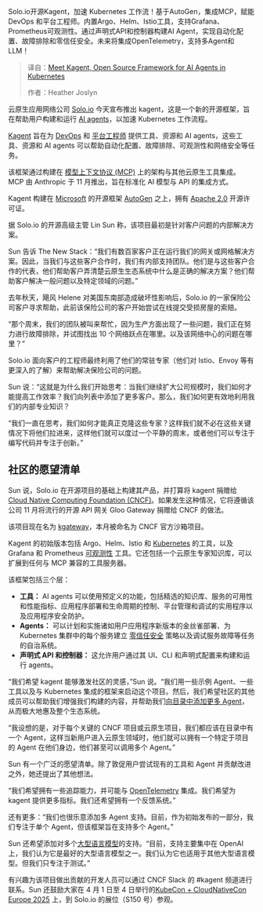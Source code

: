 
<!--
title: 认识Kagent，Kubernetes 中AI Agent的开源框架
cover: https://cdn.thenewstack.io/media/2025/03/97083fee-kagent-icon-1-copy-2.png
summary: Solo.io开源Kagent，加速 Kubernetes 工作流！基于AutoGen，集成MCP，赋能 DevOps 和平台工程师。内置Argo、Helm、Istio工具，支持Grafana、Prometheus可观测性。通过声明式API和控制器构建AI Agent，实现自动化配置、故障排除和零信任安全。未来将集成OpenTelemetry，支持多Agent和LLM！
-->

Solo.io开源Kagent，加速 Kubernetes 工作流！基于AutoGen，集成MCP，赋能 DevOps 和平台工程师。内置Argo、Helm、Istio工具，支持Grafana、Prometheus可观测性。通过声明式API和控制器构建AI Agent，实现自动化配置、故障排除和零信任安全。未来将集成OpenTelemetry，支持多Agent和LLM！

> 译自：[Meet Kagent, Open Source Framework for AI Agents in Kubernetes](https://thenewstack.io/meet-kagent-open-source-framework-for-ai-agents-in-kubernetes/)
> 
> 作者：Heather Joslyn

云原生应用网络公司 [Solo.io](https://solo.io?utm_content=inline+mention) 今天宣布推出 kagent，这是一个新的开源框架，旨在帮助用户构建和运行 [AI agents](https://thenewstack.io/ai-agents/)，以加速 Kubernetes 工作流程。

[Kagent](https://kagent.dev/) 旨在为 [DevOps](https://thenewstack.io/devops/) 和 [平台工程师](https://thenewstack.io/platform-engineering/) 提供工具、资源和 AI agents，这些工具、资源和 AI agents 可以帮助自动化配置、故障排除、可观测性和网络安全等任务。

该框架通过构建在 [模型上下文协议 (MCP)](https://thenewstack.io/mcp-the-missing-link-between-ai-agents-and-apis/) 上的架构与其他云原生工具集成。MCP 由 Anthropic 于 11 月推出，旨在标准化 AI 模型与 API 的集成方式。

Kagent 构建在 [Microsoft](https://news.microsoft.com/?utm_content=inline+mention) 的开源框架 [AutoGen](https://thenewstack.io/a-developers-guide-to-the-autogen-ai-agent-framework/) 之上，拥有 [Apache 2.0](https://www.apache.org/licenses/LICENSE-2.0) 开源许可证。

据 Solo.io 的开源高级主管 Lin Sun 称，该项目最初是针对客户问题的内部解决方案。

Sun 告诉 The New Stack：“我们有数百家客户正在运行我们的网关或网格解决方案。因此，当我们与这些客户合作时，我们有内部支持团队。他们是与这些客户合作的代表，他们帮助客户弄清楚云原生生态系统中什么是正确的解决方案？他们帮助客户解决一般问题以及特定领域的问题。”

去年秋天，飓风 Helene 对美国东南部造成破坏性影响后，Solo.io 的一家保险公司客户寻求帮助，此前该保险公司的客户开始尝试在线提交受损房屋的索赔。

“那个周末，我们的团队被叫来帮忙，因为生产方面出现了一些问题，我们正在努力进行故障排除，并试图找出 10 个网络跃点在哪里。以及该网络中心的问题在哪里？”

Solo.io 面向客户的工程师最终利用了他们的常驻专家（他们对 Istio、Envoy 等有更深入的了解）来帮助解决保险公司的问题。

Sun 说：“这就是为什么我们开始思考：当我们继续扩大公司规模时，我们如何才能提高工作效率？我们向列表中添加了更多客户。那么，我们如何更有效地利用我们的内部专业知识？

“我们一直在思考，我们如何才能真正克隆这些专家？这样我们就不必在这些关键情况下将他们拉进来，这样他们就可以度过一个平静的周末，或者他们可以专注于编写代码并专注于创新。”

## 社区的愿望清单

Sun 说，Solo.io 在开源项目的基础上构建其产品，并打算将 kagent 捐赠给 [Cloud Native Computing Foundation (CNCF)](https://cncf.io/?utm_content=inline+mention)。如果发生这种情况，它将遵循该公司 11 月将流行的开源 API 网关 Gloo Gateway 捐赠给 CNCF 的做法。

该项目现在名为 [kgateway](https://kgateway.dev/)，本月被命名为 CNCF 官方沙箱项目。

Kagent 的初始版本包括 Argo、Helm、Istio 和 [Kubernetes](https://thenewstack.io/kubernetes/) 的工具，以及 Grafana 和 Prometheus [可观测性](https://thenewstack.io/observability/) 工具。它还包括一个云原生专家知识库，可以扩展到任何与 MCP 兼容的工具服务器。

该框架包括三个层：

- **工具：** AI agents 可以使用预定义的功能，包括精选的知识库、服务的可用性和性能指标、应用程序部署和生命周期的控制、平台管理和调试的实用程序以及应用程序安全防护。
- **Agents：** 可以计划和实施诸如用户应用程序新版本的金丝雀部署、为 Kubernetes 集群中的每个服务建立 [零信任安全](https://thenewstack.io/what-is-zero-trust-security/) 策略以及调试服务故障等任务的自治系统。
- **声明式 API 和控制器：** 这允许用户通过其 UI、CLI 和声明式配置来构建和运行 agents。

“我们希望 kagent 能够激发社区的灵感，”Sun 说。“我们用一些示例 Agent、一些工具以及与 Kubernetes 集成的框架来启动这个项目。然后，我们希望社区的其他成员可以帮助我们增强我们构建的内容，并帮助我们[向目录中添加更多 Agent](https://kagent.dev/tools)，从而极大地惠及整个生态系统。

“我设想的是，对于每个关键的 CNCF 项目或云原生项目，我们都应该在目录中有一个 Agent，这样当新用户进入云原生领域时，他们就可以拥有一个特定于项目的 Agent 在他们身边，他们甚至可以调用多个 Agent。”

Sun 有一个广泛的愿望清单。除了敦促用户尝试现有的工具和 Agent 并贡献改进之外，她还提出了其他想法。

“我们希望拥有一些追踪能力，并可能与 [OpenTelemetry](https://thenewstack.io/what-is-opentelemetry-the-ultimate-guide/) 集成。我们希望为 kagent 提供更多指标。我们还希望拥有一个反馈系统。”

还有更多：“我们也很乐意添加多 Agent 支持。目前，作为初始发布的一部分，我们专注于单个 Agent，但该框架旨在支持多个 Agent。”

Sun 还希望添加对多个[大型语言模型](https://thenewstack.io/llm/)的支持。“目前，支持主要集中在 OpenAI 上，我们认为它是最好的大型语言模型之一。我们认为它也适用于其他大型语言模型。但我们只专注于测试。”

有兴趣为该项目做出贡献的开发人员可以通过 CNCF Slack 的 #kagent 频道进行联系。Sun 还鼓励大家在 4 月 1 日至 4 日举行的[KubeCon + CloudNativeCon Europe 2025](https://events.linuxfoundation.org/kubecon-cloudnativecon-europe/) 上，到 Solo.io 的展位（S150 号）参观。